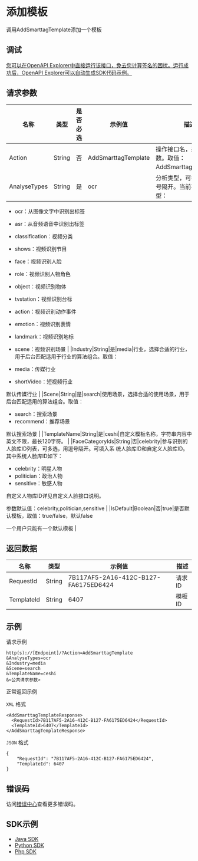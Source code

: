 # 添加模板

调用AddSmarttagTemplate添加一个模板

## 调试

[您可以在OpenAPI Explorer中直接运行该接口，免去您计算签名的困扰。运行成功后，OpenAPI Explorer可以自动生成SDK代码示例。](https://api.aliyun.com/#product=Mts&api=AddSmarttagTemplate&type=RPC&version=2014-06-18)

## 请求参数

|名称|类型|是否必选|示例值|描述|
|--|--|----|---|--|
|Action|String|否|AddSmarttagTemplate|操作接口名，系统规定参数。取值：AddSmarttagTemplate。 |
|AnalyseTypes|String|是|ocr|分析类型，可多选，⽤逗号隔开。当前有以下类型：

 -   ocr：从图像⽂字中识别出标签
-   asr：从⾳频语⾳中识别出标签
-   classification：视频分类
-   shows：视频识别节⽬
-   face：视频识别⼈脸
-   role：视频识别⼈物⻆⾊
-   object：视频识别物体
-   tvstation：视频识别台标
-   action：视频识别动作事件
-   emotion：视频识别表情
-   landmark：视频识别地标
-   scene：视频识别场景 |
|Industry|String|是|media|行业，选择合适的行业，用于后台匹配适用于行业的算法组合。取值：

 -   media：传媒⾏业
-   shortVideo：短视频⾏业

 默认传媒⾏业 |
|Scene|String|是|search|使用场景，选择合适的使用场景，用于后台匹配适用的算法组合。取值：

 -   search：搜索场景
-   recommend：推荐场景

 默认搜索场景 |
|TemplateName|String|是|ceshi|自定义模板名称，字符串内容中英文不限，最长120字符。 |
|FaceCategoryIds|String|否|celebrity|参与识别的⼈脸库ID列表，可多选，⽤逗号隔开。可填⼊系 统⼈脸库ID和⾃定义⼈脸库ID。其中系统⼈脸库ID如下：

 -   celebrity：明星⼈物
-   politician：政治⼈物
-   sensitive：敏感⼈物

 ⾃定义⼈物库ID详⻅⾃定义⼈脸接⼝说明。

 参数默认值：celebrity,politician,sensitive |
|IsDefault|Boolean|否|true|是否默认模板，取值：true/false，默认false

 ⼀个⽤户只能有⼀个默认模板 |

## 返回数据

|名称|类型|示例值|描述|
|--|--|---|--|
|RequestId|String|7B117AF5-2A16-412C-B127-FA6175ED6424|请求ID |
|TemplateId|String|6407|模板ID |

## 示例

请求示例

```
http(s)://[Endpoint]/?Action=AddSmarttagTemplate
&AnalyseTypes=ocr
&Industry=media
&Scene=search
&TemplateName=ceshi
&<公共请求参数>
```

正常返回示例

`XML` 格式

```
<AddSmarttagTemplateResponse>
  <RequestId>7B117AF5-2A16-412C-B127-FA6175ED6424</RequestId>
  <TemplateId>6407</TemplateId>
</AddSmarttagTemplateResponse>
```

`JSON` 格式

```
{
    "RequestId": "7B117AF5-2A16-412C-B127-FA6175ED6424",
    "TemplateId": 6407
}
```

## 错误码

访问[错误中心](https://error-center.aliyun.com/status/product/Mts)查看更多错误码。

## SDK示例

-   [Java SDK](https://help.aliyun.com/document_detail/188025.html?spm=a2c4g.11186623.6.787.6d547ae0hTPznN)
-   [Python SDK](https://help.aliyun.com/document_detail/188026.html?spm=a2c4g.11186623.6.788.a1e365d1K2YUVh)
-   [Php SDK](https://help.aliyun.com/document_detail/188027.html?spm=a2c4g.11186623.6.789.48ee2658uXrHDL)

